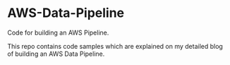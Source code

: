 # AWS-Data-Pipeline
Code for building an AWS Pipeline.

This repo contains code samples which are explained on my detailed blog of building an AWS Data Pipeline.
